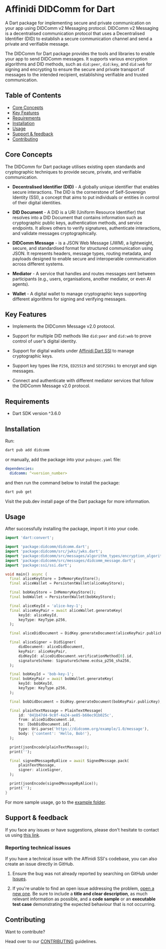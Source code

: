 # Affinidi DIDComm for Dart

A Dart package for implementing secure and private communication on your app using DIDComm v2 Messaging protocol. DIDComm v2 Messaging is a decentralised communication protocol that uses a Decentralised Identifier (DID) to establish a secure communication channel and send a private and verifiable message.

The DIDComm for Dart package provides the tools and libraries to enable your app to send DIDComm messages. It supports various encryption algorithms and DID methods, such as `did:peer`, `did:key`, and `did:web` for signing and encrypting to ensure the secure and private transport of messages to the intended recipient, establishing verifiable and trusted communication.


## Table of Contents

  - [Core Concepts](#core-concepts)
  - [Key Features](#key-features)
  - [Requirements](#requirements)
  - [Installation](#installation)
  - [Usage](#usage)
  - [Support & feedback](#support--feedback)
  - [Contributing](#contributing)


## Core Concepts

The DIDComm for Dart package utilises existing open standards and cryptographic techniques to provide secure, private, and verifiable communication.

- **Decentralised Identifier (DID)** - A globally unique identifier that enables secure interactions. The DID is the cornerstone of Self-Sovereign Identity (SSI), a concept that aims to put individuals or entities in control of their digital identities.

- **DID Document** - A DID is a URI (Uniform Resource Identifier) that resolves into a DID Document that contains information such as cryptographic public keys, authentication methods, and service endpoints. It allows others to verify signatures, authenticate interactions, and validate messages cryptographically.

- **DIDComm Message** - is a JSON Web Message (JWM), a lightweight, secure, and standardised format for structured communication using JSON. It represents headers, message types, routing metadata, and payloads designed to enable secure and interoperable communication across different systems.

- **Mediator** - A service that handles and routes messages sent between participants (e.g., users, organisations, another mediator, or even AI agents).

- **Wallet** - A digital wallet to manage cryptographic keys supporting different algorithms for signing and verifying messages.

## Key Features

- Implements the DIDComm Message v2.0 protocol.

- Support for multiple DID methods like `did:peer` and `did:web` to prove control of user's digital identity.

- Support for digital wallets under [Affinidi Dart SSI](https://pub.dev/packages/ssi) to manage cryptographic keys.

- Support key types like `P256`, `ED25519` and `SECP256k1` to encrypt and sign messages.

- Connect and authenticate with different mediator services that follow the DIDComm Message v2.0 protocol.

## Requirements

- Dart SDK version ^3.6.0

## Installation

Run:

```bash
dart pub add didcomm
```

or manually, add the package into your `pubspec.yaml` file:

```yaml
dependencies:
  didcomm: ^<version_number>
```

and then run the command below to install the package:

```bash
dart pub get
```

Visit the pub.dev install page of the Dart package for more information.

## Usage

After successfully installing the package, import it into your code.

```dart
import 'dart:convert';

import 'package:didcomm/didcomm.dart';
import 'package:didcomm/src/jwks/jwks.dart';
import 'package:didcomm/src/messages/algorithm_types/encryption_algorithm.dart';
import 'package:didcomm/src/messages/didcomm_message.dart';
import 'package:ssi/ssi.dart';

void main() async {
  final aliceKeyStore = InMemoryKeyStore();
  final aliceWallet = PersistentWallet(aliceKeyStore);

  final bobKeyStore = InMemoryKeyStore();
  final bobWallet = PersistentWallet(bobKeyStore);

  final aliceKeyId = 'alice-key-1';
  final aliceKeyPair = await aliceWallet.generateKey(
      keyId: aliceKeyId,
      keyType: KeyType.p256,
  );

  final aliceDidDocument = DidKey.generateDocument(aliceKeyPair.publicKey);

  final aliceSigner = DidSigner(
      didDocument: aliceDidDocument,
      keyPair: aliceKeyPair,
      didKeyId: aliceDidDocument.verificationMethod[0].id,
      signatureScheme: SignatureScheme.ecdsa_p256_sha256,
  );

  final bobKeyId = 'bob-key-1';
  final bobKeyPair = await bobWallet.generateKey(
      keyId: bobKeyId,
      keyType: KeyType.p256,
  );

  final bobDidDocument = DidKey.generateDocument(bobKeyPair.publicKey);

  final plainTextMassage = PlainTextMessage(
      id: '041b47d4-9c8f-4a24-ae85-b60ec91b025c',
      from: aliceDidDocument.id,
      to: [bobDidDocument.id],
      type: Uri.parse('https://didcomm.org/example/1.0/message'),
      body: {'content': 'Hello, Bob!'},
  );

  print(jsonEncode(plainTextMassage));
  print('');

  final signedMessageByAlice = await SignedMessage.pack(
      plainTextMassage,
      signer: aliceSigner,
  );

  print(jsonEncode(signedMessageByAlice));
  print('');
}
```

For more sample usage, go to the [example folder](https://github.com/affinidi/didcomm-dart/tree/main/example).

## Support & feedback

If you face any issues or have suggestions, please don't hesitate to contact us using [this link](https://share.hsforms.com/1i-4HKZRXSsmENzXtPdIG4g8oa2v).

### Reporting technical issues

If you have a technical issue with the Affinidi SSI's codebase, you can also create an issue directly in GitHub.

1. Ensure the bug was not already reported by searching on GitHub under
   [Issues](https://github.com/affinidi/didcomm-dart/issues).

2. If you're unable to find an open issue addressing the problem,
   [open a new one](https://github.com/affinidi/didcomm-dart/issues/new).
   Be sure to include a **title and clear description**, as much relevant information as possible,
   and a **code sample** or an **executable test case** demonstrating the expected behaviour that is not occurring.

## Contributing

Want to contribute?

Head over to our [CONTRIBUTING](https://github.com/affinidi/didcomm-dart/blob/main/CONTRIBUTING.md) guidelines.
